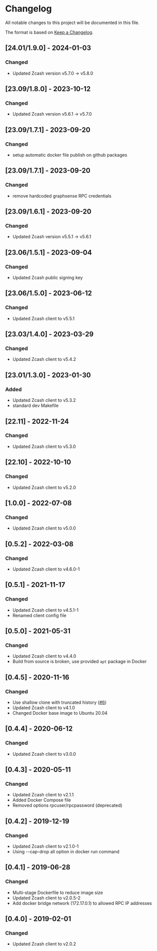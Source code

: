 # Changelog
All notable changes to this project will be documented in this file.

The format is based on [Keep a Changelog](https://keepachangelog.com/en/1.0.0/).

## [24.01/1.9.0] - 2024-01-03
### Changed
- Updated Zcash version v5.7.0 -> v5.8.0

## [23.09/1.8.0] - 2023-10-12
### Changed
- Updated Zcash version v5.6.1 -> v5.7.0

## [23.09/1.7.1] - 2023-09-20
### Changed
- setup automatic docker file publish on github packages

## [23.09/1.7.1] - 2023-09-20
### Changed
- remove hardcoded graphsense RPC credentials

## [23.09/1.6.1] - 2023-09-20
### Changed
- Updated Zcash version v5.5.1 -> v5.6.1

## [23.06/1.5.1] - 2023-09-04
### Changed
- Updated Zcash public signing key

## [23.06/1.5.0] - 2023-06-12
### Changed
- Updated Zcash client to v5.5.1

## [23.03/1.4.0] - 2023-03-29
### Changed
- Updated Zcash client to v5.4.2

## [23.01/1.3.0] - 2023-01-30
### Added
- Updated Zcash client to v5.3.2
- standard dev Makefile

## [22.11] - 2022-11-24
### Changed
- Updated Zcash client to v5.3.0

## [22.10] - 2022-10-10
### Changed
- Updated Zcash client to v5.2.0

## [1.0.0] - 2022-07-08
### Changed
- Updated Zcash client to v5.0.0

## [0.5.2] - 2022-03-08
### Changed
- Updated Zcash client to v4.6.0-1

## [0.5.1] - 2021-11-17
### Changed
- Updated Zcash client to v4.5.1-1
- Renamed client config file

## [0.5.0] - 2021-05-31
### Changed
- Updated Zcash client to v4.4.0
- Build from source is broken, use provided `apt` package in Docker

## [0.4.5] - 2020-11-16
### Changed
- Use shallow clone with truncated history ([#6](https://github.com/graphsense/btc-client/issues/6))
- Updated Zcash client to v4.1.0
- Changed Docker base image to Ubuntu 20.04

## [0.4.4] - 2020-06-12
### Changed
- Updated Zcash client to v3.0.0

## [0.4.3] - 2020-05-11
### Changed
- Updated Zcash client to v2.1.1
- Added Docker Compose file
- Removed options rpcuser/rpcpassword (deprecated)

## [0.4.2] - 2019-12-19
### Changed
- Updated Zcash client to v2.1.0-1
- Using --cap-drop all option in docker run command

## [0.4.1] - 2019-06-28
### Changed
- Multi-stage Dockerfile to reduce image size
- Updated Zcash client to v2.0.5-2
- Add docker bridge network (172.17.0.1) to allowed RPC IP addresses

## [0.4.0] - 2019-02-01
### Changed
- Updated Zcash client to v2.0.2
